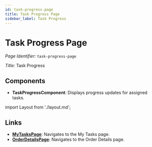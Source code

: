 ```yaml
---
id: task-progress-page
title: Task Progress Page
sidebar_label: Task Progress
---
```


# Task Progress Page

*Page Identifier:* `task-progress-page`

*Title:* Task Progress

## Components
- **TaskProgressComponent**: Displays progress updates for assigned tasks.

import Layout from './layout.md';

<Layout />



## Links
- [**MyTasksPage**](/docs/pages/my-tasks-page): Navigates to the My Tasks page.
- [**OrderDetailsPage**](/docs/pages/order-details-page): Navigates to the Order Details page.
